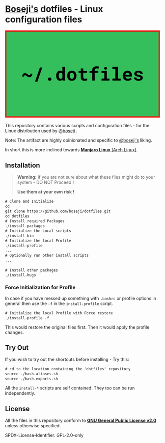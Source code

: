 # [Boseji's](https://github.com/boseji) dotfiles - Linux configuration files

![dotfiles banner](dotfiles.png)

This repository contains various scripts and configuration files -
for the Linux distribution used by [@boseji](https://github.com/boseji) .

Note: The artifact are highly opinionated and specific to 
[@boseji's](https://boseji.com) liking.

In short this is more inclined towards [**Manjaro Linux** (Arch Linux)](https://manjaro.org/).

## Installation

> **Warning:** If you are not sure about what these files
> might do to your system - DO NOT Proceed !
>
> **Use them at your own risk !**

```shell
# Clone and Initialize
cd 
git clone https://github.com/boseji/dotfiles.git
cd dotfiles
# Install required Packages
./install-packages
# Initialize the Local scripts
./install-bin 
# Initialize the local Profile
./install-profile
...
# Optionally run other install scripts
...

# Install other packages
./install-hugo

```

### Force Initialization for Profile

In case if you have messed up something with `.bashrc` or profile options in general
then use the `-f` in the `install-profile` script.

```shell
# Initialize the local Profile with Force restore
./install-profile -f
```

This would restore the original files first.
Then it would apply the profile changes.

## Try Out

If you wish to try out the shortcuts before installing - Try this:

```shell
# cd to the location containing the 'dotfiles' repository
source ./bash.aliases.sh
source ./bash.exports.sh
```

All the `install-*` scripts are self contained.
They too can be run independently.

## License

All the files in this repository conform to 
[**GNU General Public License v2.0**](LICENSE)
unless otherwise specified.

SPDX-License-Identifier: GPL-2.0-only
